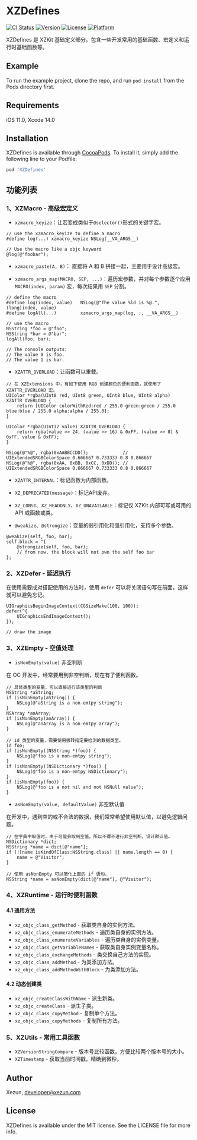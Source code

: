 # XZDefines

[![CI Status](https://img.shields.io/badge/Build-pass-brightgreen.svg)](https://cocoapods.org/pods/XZDefines)
[![Version](https://img.shields.io/cocoapods/v/XZDefines.svg?style=flat)](https://cocoapods.org/pods/XZDefines)
[![License](https://img.shields.io/cocoapods/l/XZDefines.svg?style=flat)](https://cocoapods.org/pods/XZDefines)
[![Platform](https://img.shields.io/cocoapods/p/XZDefines.svg?style=flat)](https://cocoapods.org/pods/XZDefines)

XZDefines 是 XZKit 基础定义部分，包含一些开发常用的基础函数、宏定义和运行时基础函数等。

## Example

To run the example project, clone the repo, and run `pod install` from the Pods directory first.

## Requirements

iOS 11.0, Xcode 14.0

## Installation

XZDefines is available through [CocoaPods](https://cocoapods.org). To install it, simply add the following line to your Podfile:

```ruby
pod 'XZDefines'
```

## 功能列表

### 1、XZMacro - 高级宏定义

- `xzmacro_keyize`：让宏变成类似于`@selector()`形式的关键字宏。

```objc
// use the xzmacro_keyize to define a macro
#define log(...) xzmacro_keyize NSLog(__VA_ARGS__)

// Use the macro like a objc keyword
@log(@"foobar");
```

- `xzmacro_paste(A, B)`： 直接将 A 和 B 拼接一起，主要用于设计高级宏。

- `xzmacro_args_map(MACRO, SEP, ...)`：遍历宏参数，并对每个参数逐个应用 `MACRO(index, param)` 宏，每次结果用 `SEP` 分割。

```objc
// define the macro
#define log(index, value)   NSLog(@"The value %ld is %@.", (long)index, value)
#define logAll(...)         xzmacro_args_map(log, ;, __VA_ARGS__)

// use the macro
NSString *foo = @"foo";
NSString *bar = @"bar";
logAll(foo, bar);

// The console outputs:
// The value 0 is foo.
// The value 1 is bar.
```

- `XZATTR_OVERLOAD`：让函数可以重载。

```objc
// 在 XZExtensions 中，有如下使用 RGB 创建颜色的便利函数，就使用了 XZATTR_OVERLOAD 宏。
UIColor *rgba(UInt8 red, UInt8 green, UInt8 blue, UInt8 alpha) XZATTR_OVERLOAD {
    return [UIColor colorWithRed:red / 255.0 green:green / 255.0 blue:blue / 255.0 alpha:alpha / 255.0];
}

UIColor *rgba(UInt32 value) XZATTR_OVERLOAD {
    return rgba(value >> 24, (value >> 16) & 0xFF, (value >> 8) & 0xFF, value & 0xFF);
}

NSLog(@"%@", rgba(0xAABBCCDD));             // UIExtendedSRGBColorSpace 0.666667 0.733333 0.8 0.866667
NSLog(@"%@", rgba(0xAA, 0xBB, 0xCC, 0xDD)); // UIExtendedSRGBColorSpace 0.666667 0.733333 0.8 0.866667
```

- `XZATTR_INTERNAL`：标记函数为内部函数。

- `XZ_DEPRECATED(message)`：标记API废弃。

- `XZ_CONST`、`XZ_READONLY`、`XZ_UNAVAILABLE`：标记仅 XZKit 内部可写或可用的 API 或函数或类。

- `@weakize`、`@strongize`：变量的弱引用化和强引用化，支持多个参数。

```objc
@weakize(self, foo, bar);
self.block = ^{
    @strongize(self, foo, bar);
    // from now, the block will not own the self foo bar
};
```

### 2、XZDefer - 延迟执行

在使用需要成对搭配使用的方法时，使用 `defer` 可以将关闭语句写在前面，这样就可以避免忘记。

```objc
UIGraphicsBeginImageContext(CGSizeMake(100, 100));
defer(^{
    UIGraphicsEndImageContext();
});

// draw the image
```

### 3、XZEmpty - 空值处理

- `isNonEmpty(value)` 非空判断

在 OC 开发中，经常要用到非空判断，现在有了便利函数。

```objc
// 具体类型的变量，可以直接进行该类型的判断
NSString *aString;
if (isNonEmpty(aString)) {
    NSLog(@"aString is a non-emtpy string");
}
NSArray *anArray;
if (isNonEmpty(anArray)) {
    NSLog(@"anArray is a non-emtpy array");
}

// id 类型的变量，需要使用强转指定要检测的数据类型。
id foo;
if (isNonEmpty((NSString *)foo)) {
    NSLog(@"foo is a non-emtpy string");
}
if (isNonEmpty((NSDictionary *)foo)) {
    NSLog(@"foo is a non-emtpy NSDictionary");
}
if (isNonEmpty(foo)) {
    NSLog(@"foo is a not nil and not NSNull value");
}
```

- `asNonEmpty(value, defaultValue)` 非空默认值

在开发中，遇到空的或不合法的数据，我们常常希望使用默认值，以避免逻辑问题。

```objc
// 在字典中取值时，由于可能会取到空值，所以不得不进行非空判断，设计默认值。
NSDictionary *dict;
NSString *name = dict[@"name"];
if (![name isKindOfClass:NSString.class] || name.length == 0) {
    name = @"Visitor";
}

// 使用 asNonEmpty 可以简化上面的 if 语句。
NSString *name = asNonEmpty(dict[@"name"], @"Visitor");
```

### 4、XZRuntime - 运行时便利函数

#### 4.1 通用方法

- `xz_objc_class_getMethod` - 获取类自身的实例方法。
- `xz_objc_class_enumerateMethods` - 遍历类自身的实例方法。
- `xz_objc_class_enumerateVariables` - 遍历类自身的实例变量。
- `xz_objc_class_getVariableNames` - 获取类自身实例变量名称。
- `xz_objc_class_exchangeMethods` - 类交换自己方法的实现。
- `xz_objc_class_addMethod` - 为类添加方法。
- `xz_objc_class_addMethodWithBlock` - 为类添加方法。

#### 4.2 动态创建类

- `xz_objc_createClassWithName` - 派生新类。
- `xz_objc_createClass` - 派生子类。
- `xz_objc_class_copyMethod` - 复制单个方法。
- `xz_objc_class_copyMethods` - 复制所有方法。

### 5、XZUtils - 常用工具函数

- `XZVersionStringCompare` - 版本号比较函数，方便比较两个版本号的大小。
- `XZTimestamp` - 获取当前时间戳，精确到微秒。

## Author

Xezun, developer@xezun.com

## License

XZDefines is available under the MIT license. See the LICENSE file for more info.

